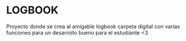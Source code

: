 # LOGBOOK
Proyecto donde se crea al amigable logbook carpeta digital con varias funciones   para un desarrollo bueno para el estudiante &lt;3
